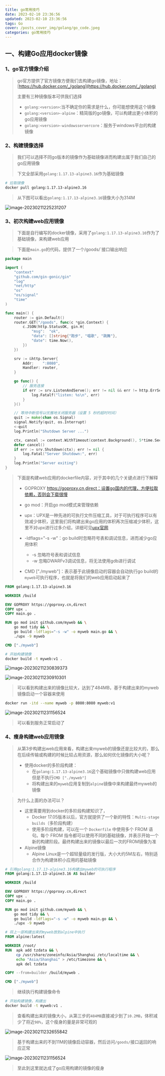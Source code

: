 ```yaml
---
title: go常用技巧
date: 2023-02-10 23:36:56
updated: 2023-02-10 23:36:56
tags: Go
cover: /posts_cover_img/golang/go_code.jpeg 
categories: go常用技巧
---
```


## 一、构建Go应用docker镜像

### 1、go官方镜像介绍

> go官方提供了官方镜像方便我们去构建go镜像，地址：[https://hub.docker.com/_/golang](https://hub.docker.com/_/golang)
>
> 主要有三种镜像版本可供我们选择
>
> - `golang:<version>`:当不确定你的需求是什么，你可能想使用这个镜像
> - `golang:<version>-alpine`：精简版的go镜像，可以构建出更小体积的go应用镜像
> - `golang:<version>-windowsservercore`：服务于windows平台的构建镜像

### 2、构建镜像选择

> 我们可以选择不同go版本的镜像作为基础镜像进而构建出属于我们自己的go应用镜像
>
> 下文全部采用`golang:1.17.13-alpine3.16`作为基础镜像

```bash
# 拉取镜像
docker pull golang:1.17.13-alpine3.16
```

> 从下图可以看出`golang:1.17.13-alpine3.16`镜像大小为314M

![image-20230211225231207](go常用技巧/image-20230211225231207.png)

### 3、初次构建web应用镜像

> 下面是自行编写的docker镜像，采用了`golang:1.17.13-alpine3.16`作为了基础镜像，来构建web应用

> 下面是`main.go`的代码，提供了一个/goods/`接口输出响应

```go
package main

import (
	"context"
	"github.com/gin-gonic/gin"
	"log"
	"net/http"
	"os"
	"os/signal"
	"time"
)

func main() {
	router := gin.Default()
	router.GET("/goods", func(c *gin.Context) {
		c.JSON(http.StatusOK, gin.H{
			"msg":  "ok",
			"data": []string{"跑步", "唱歌", "跳舞"},
			"date": time.Now(),
		})
	})

	srv := &http.Server{
		Addr:    ":8080",
		Handler: router,
	}

	go func() {
		// 服务连接
		if err := srv.ListenAndServe(); err != nil && err != http.ErrServerClosed {
			log.Fatalf("listen: %s\n", err)
		}
	}()

	// 等待中断信号以优雅地关闭服务器（设置 5 秒的超时时间）
	quit := make(chan os.Signal)
	signal.Notify(quit, os.Interrupt)
	<-quit
	log.Println("Shutdown Server ...")

	ctx, cancel := context.WithTimeout(context.Background(), 5*time.Second)
	defer cancel()
	if err := srv.Shutdown(ctx); err != nil {
		log.Fatal("Server Shutdown:", err)
	}
	log.Println("Server exiting")
}
```

> 下面是构建web应用的dockerfile内容，对于其中的几个关键点进行下解释
>
> - GOPROXY https://goproxy.cn,direct：设置go国内的代理，方便拉取依赖，否则会下载很慢
> - go mod：开启go mod模式来管理依赖
>
> - upx：UPX是一种先进的可执行文件压缩工具，对于可执行程序可以有效减少体积，这里我们将构建出来go应用的体积再次压缩减少体积，这里不对upx进行过多介绍，详细可见[upx官网](https://github.com/upx/upx)
> - -ldflags="-s -w"：go build时忽略符号表和调试信息，进而减少go应用体积
>     - -s 忽略符号表和调试信息
>     - -w 忽略DWARFv3调试信息，将无法使用gdb进行调试
> - CMD ["./myweb"]：表示基于此镜像启动的容器会自动执行go build的`myweb`可执行程序，也就是将我们的web应用启动起来了

```dockerfile
FROM golang:1.17.13-alpine3.16

WORKDIR /build

ENV GOPROXY https://goproxy.cn,direct
COPY upx .
COPY main.go .

RUN go mod init github.com/myweb && \
    go mod tidy && \
    go build -ldflags="-s -w" -o myweb main.go && \
    ./upx -9 myweb

CMD ["./myweb"]
```

```bash
# 开始构建镜像
docker build -t myweb:v1 .
```

![image-20230211230839373](go常用技巧/image-20230211230839373.png)

![image-20230211230910301](go常用技巧/image-20230211230910301.png)

> 可以看到构建出来的镜像比较大，达到了484MB，基于构建出来的myweb镜像启动一个容器来使用

```bash
docker run -itd --name myweb -p 8080:8080 myweb:v1
```

![image-20230211231156524](go常用技巧/image-20230211231156524.png)

> 可以看到服务正常启动了

### 4、瘦身构建web应用镜像

> 从第3步构建出web应用来看，构建出来myweb的镜像还是比较大的，那么在后续传输或构建的时候比较占用资源，那么如何优化镜像的大小呢？
>
> - 使用docker的多阶段构建：
>     - 在`golang:1.17.13-alpine3.16`这个基础镜像中只做构建web应用但是不执行`CMD ["./myweb"]`
>     - 将构建出来的`myweb`应用复制到`alpine`镜像中来构建最终myweb的镜像

> 为什么上面的办法可以？
>
> - 这里需要用到docker的多阶段构建知识了，
>     - Docker 17.05版本以后，官方就提供了一个新的特性：`Multi-stage builds`（多阶段构建）
>     - 使用多阶段构建，可以在一个 `Dockerfile` 中使用多个 FROM 语句。每个 FROM 指令都可以使用不同的基础镜像，并表示开始一个新的构建阶段。最终构建出来的镜像以最后一次的FROM镜像为准
> - Alpine镜像
>     - Alpine Linux是一个超轻量级的发行版，大小大约5M左右，特别适合作为构建体积小应用的基础镜像

```dockerfile
# 引用golang:1.17.13-alpine3.16构建出myweb的可执行程序
FROM golang:1.17.13-alpine3.16 AS builder

WORKDIR /build

ENV GOPROXY https://goproxy.cn,direct
COPY upx .
COPY main.go .

RUN go mod init github.com/myweb && \
    go mod tidy && \
    go build -ldflags="-s -w" -o myweb main.go && \
    ./upx -9 myweb

# 将上一部构建出来的myweb放到alpine中执行
FROM alpine:latest

WORKDIR /root/
RUN  apk add tzdata && \
     cp /usr/share/zoneinfo/Asia/Shanghai /etc/localtime && \
     echo "Asia/Shanghai" > /etc/timezone && \
     apk del tzdata

COPY --from=builder /build/myweb .

CMD ["./myweb"]
```

> 继续执行构建镜像命令

```bash
# 开始构建镜像，构建出
docker build -t myweb:v1 .
```

> 查看构建出来的镜像大小，从第三步的`484MB`直接减少到了`10.2MB`，体积减少了将近`98%`，这个瘦身的量是非常可观的

![image-20230211232655842](go常用技巧/image-20230211232655842.png)

> 基于构建出来的不到11M的镜像启动容器，然后访问`/goods/`接口返回的响应正常

![image-20230211231156524](go常用技巧/image-20230211231156524.png)

> 至此到这里就达成了go应用构建的镜像的瘦身

